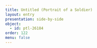 ```yaml
---
title: Untitled (Portrait of a Soldier)
layout: entry
presentation: side-by-side
object:
  - id: ptl-26184
order: 122
menu: false
---
```







